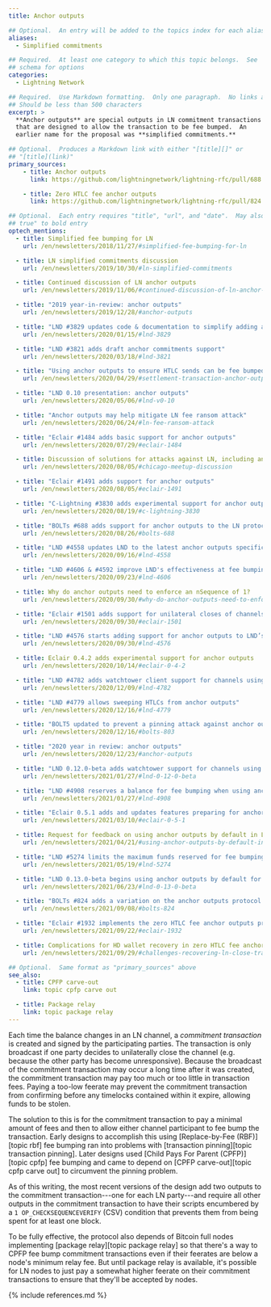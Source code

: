 ```yaml
---
title: Anchor outputs

## Optional.  An entry will be added to the topics index for each alias
aliases:
  - Simplified commitments

## Required.  At least one category to which this topic belongs.  See
## schema for options
categories:
  - Lightning Network

## Required.  Use Markdown formatting.  Only one paragraph.  No links allowed.
## Should be less than 500 characters
excerpt: >
  **Anchor outputs** are special outputs in LN commitment transactions
  that are designed to allow the transaction to be fee bumped.  An
  earlier name for the proposal was **simplified commitments.**

## Optional.  Produces a Markdown link with either "[title][]" or
## "[title](link)"
primary_sources:
    - title: Anchor outputs
      link: https://github.com/lightningnetwork/lightning-rfc/pull/688

    - title: Zero HTLC fee anchor outputs
      link: https://github.com/lightningnetwork/lightning-rfc/pull/824

## Optional.  Each entry requires "title", "url", and "date".  May also use "feature:
## true" to bold entry
optech_mentions:
  - title: Simplified fee bumping for LN
    url: /en/newsletters/2018/11/27/#simplified-fee-bumping-for-ln

  - title: LN simplified commitments discussion
    url: /en/newsletters/2019/10/30/#ln-simplified-commitments

  - title: Continued discussion of LN anchor outputs
    url: /en/newsletters/2019/11/06/#continued-discussion-of-ln-anchor-outputs

  - title: "2019 year-in-review: anchor outputs"
    url: /en/newsletters/2019/12/28/#anchor-outputs

  - title: "LND #3829 updates code & documentation to simplify adding anchor outputs"
    url: /en/newsletters/2020/01/15/#lnd-3829

  - title: "LND #3821 adds draft anchor commitments support"
    url: /en/newsletters/2020/03/18/#lnd-3821

  - title: "Using anchor outputs to ensure HTLC sends can be fee bumped"
    url: /en/newsletters/2020/04/29/#settlement-transaction-anchor-outputs

  - title: "LND 0.10 presentation: anchor outputs"
    url: /en/newsletters/2020/05/06/#lnd-v0-10

  - title: "Anchor outputs may help mitigate LN fee ransom attack"
    url: /en/newsletters/2020/06/24/#ln-fee-ransom-attack

  - title: "Eclair #1484 adds basic support for anchor outputs"
    url: /en/newsletters/2020/07/29/#eclair-1484

  - title: Discussion of solutions for attacks against LN, including anchor outputs
    url: /en/newsletters/2020/08/05/#chicago-meetup-discussion

  - title: "Eclair #1491 adds support for anchor outputs"
    url: /en/newsletters/2020/08/05/#eclair-1491

  - title: "C-Lightning #3830 adds experimental support for anchor outputs"
    url: /en/newsletters/2020/08/19/#c-lightning-3830

  - title: "BOLTs #688 adds support for anchor outputs to the LN protocol"
    url: /en/newsletters/2020/08/26/#bolts-688

  - title: "LND #4558 updates LND to the latest anchor outputs specification"
    url: /en/newsletters/2020/09/16/#lnd-4558

  - title: "LND #4606 & #4592 improve LND's effectiveness at fee bumping anchor outputs"
    url: /en/newsletters/2020/09/23/#lnd-4606

  - title: Why do anchor outputs need to enforce an nSequence of 1?
    url: /en/newsletters/2020/09/30/#why-do-anchor-outputs-need-to-enforce-an-nsequence-of-1

  - title: "Eclair #1501 adds support for unilateral closes of channels using anchors"
    url: /en/newsletters/2020/09/30/#eclair-1501

  - title: "LND #4576 starts adding support for anchor outputs to LND’s watchtower"
    url: /en/newsletters/2020/09/30/#lnd-4576

  - title: Eclair 0.4.2 adds experimental support for anchor outputs
    url: /en/newsletters/2020/10/14/#eclair-0-4-2

  - title: "LND #4782 adds watchtower client support for channels using anchor outputs"
    url: /en/newsletters/2020/12/09/#lnd-4782

  - title: "LND #4779 allows sweeping HTLCs from anchor outputs"
    url: /en/newsletters/2020/12/16/#lnd-4779

  - title: "BOLT5 updated to prevent a pinning attack against anchor outputs"
    url: /en/newsletters/2020/12/16/#bolts-803

  - title: "2020 year in review: anchor outputs"
    url: /en/newsletters/2020/12/23/#anchor-outputs

  - title: "LND 0.12.0-beta adds watchtower support for channels using anchor outputs"
    url: /en/newsletters/2021/01/27/#lnd-0-12-0-beta

  - title: "LND #4908 reserves a balance for fee bumping when using anchor outputs"
    url: /en/newsletters/2021/01/27/#lnd-4908

  - title: "Eclair 0.5.1 adds and updates features preparing for anchor outputs"
    url: /en/newsletters/2021/03/10/#eclair-0-5-1

  - title: Request for feedback on using anchor outputs by default in LND
    url: /en/newsletters/2021/04/21/#using-anchor-outputs-by-default-in-lnd

  - title: "LND #5274 limits the maximum funds reserved for fee bumping anchor outputs"
    url: /en/newsletters/2021/05/19/#lnd-5274

  - title: "LND 0.13.0-beta begins using anchor outputs by default for all new channels"
    url: /en/newsletters/2021/06/23/#lnd-0-13-0-beta

  - title: "BOLTs #824 adds a variation on the anchor outputs protocol that prevents a fee-stealing attack"
    url: /en/newsletters/2021/09/08/#bolts-824

  - title: "Eclair #1932 implements the zero HTLC fee anchor outputs protocol"
    url: /en/newsletters/2021/09/22/#eclair-1932

  - title: Complications for HD wallet recovery in zero HTLC fee anchor outputs protocol
    url: /en/newsletters/2021/09/29/#challenges-recovering-ln-close-transactions-using-only-a-seed

## Optional.  Same format as "primary_sources" above
see_also:
  - title: CPFP carve-out
    link: topic cpfp carve out

  - title: Package relay
    link: topic package relay
---
```

Each time the balance changes in an LN channel, a *commitment
transaction* is created and signed by the participating parties.  The
transaction is only broadcast if one party decides to
unilaterally close the channel (e.g. because the other party has
become unresponsive).  Because the broadcast of the commitment
transaction may occur a long time after it was created, the commitment
transaction may pay too much or too little in transaction fees.
Paying a too-low feerate may prevent the commitment transaction from
confirming before any timelocks contained within it expire, allowing
funds to be stolen.

The solution to this is for the commitment transaction to pay a
minimal amount of fees and then to allow either channel participant to fee
bump the transaction.  Early designs to accomplish this using [Replace-by-Fee
(RBF)][topic rbf] fee bumping ran into problems with [transaction
pinning][topic transaction pinning].  Later designs used
[Child Pays For Parent (CPFP)][topic cpfp] fee bumping and came to
depend on [CPFP carve-out][topic cpfp carve out] to circumvent the
pinning problem.

As of this writing, the most recent versions of the design add two
outputs to the commitment transaction---one for each LN party---and
require all other outputs in the commitment transaction to have their
scripts encumbered by a `1 OP_CHECKSEQUENCEVERIFY` (CSV) condition
that prevents them from being spent for at least one block.

To be fully effective, the protocol also depends of Bitcoin full nodes
implementing [package relay][topic package relay] so that there's a
way to CPFP fee bump commitment transactions even if their feerates
are below a node's minimum relay fee.  But until package relay is
available, it's possible for LN nodes to just pay a somewhat higher
feerate on their commitment transactions to ensure that they'll be
accepted by nodes.

{% include references.md %}
